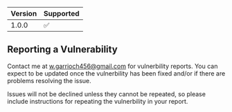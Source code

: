 | Version | Supported          |
| ------- | ------------------ |
| 1.0.0   | :white_check_mark: |

## Reporting a Vulnerability

Contact me at w.garrioch456@gmail.com for vulnerbility reports. You can expect to be updated once the vulnerbility has been fixed and/or if there are problems resolving the issue.

Issues will not be declined unless they cannot be repeated, so please include instructions for repeating the vulnerbility in your report.
